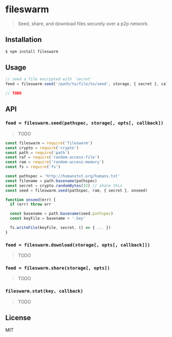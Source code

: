 fileswarm
=========

> Seed, share, and download files securely over a p2p network.

## Installation

```sh
$ npm install fileswarm
```

## Usage

```js
// seed a file encrypted with `secret`
feed = fileswarm.seed('/path/to/file/to/seed', storage, { secret }, callback)

// TODO
```

## API

### `feed = fileswarm.seed(pathspec, storage[, opts[, callback])`

> TODO

```js
const fileswarm = require('fileswarm')
const crypto = require('crypto')
const path = require('path')
const raf = require('random-access-file')
const ram = require('random-access-memory')
const fs = require('fs')

const pathspec = 'http://humanstxt.org/humans.txt'
const filename = path.basename(pathspec)
const secret = crypto.randomBytes(32) // share this
const seed = fileswarm.seed(pathspec, ram, { secret }, onseed)

function onseed(err) {
  if (err) throw err

  const basename = path.basename(seed.pathspec)
  const keyFile = basename + '.key'

  fs.writeFile(keyFile, secret, () => { ... })
}
```

### `feed = fileswarm.download(storage[, opts[, callback]])`

> TODO

### `feed = fileswarm.share(storage[, opts])`

> TODO

### `fileswarm.stat(key, callback)`

> TODO

## License

MIT

[hyperswarm]: https://github.com/hyperswarm/hyperswarm
[hypercore]: https://github.com/mafintosh/hypercore
[ras]: https://github.com/random-access-storage/random-access-storage
